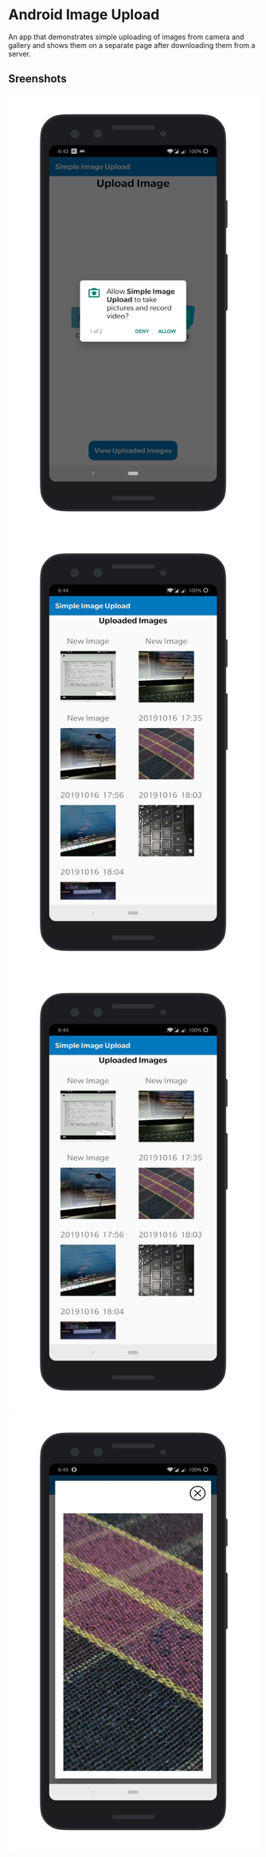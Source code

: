 # Android Image Upload
An app that demonstrates simple uploading of images from camera and gallery and shows them on a separate page after downloading them from a server.


## Sreenshots
![alt text](https://github.com/AtharvaAbsolute/androidImageUpload/blob/master/app/src/main/java/com/example/androidimageupload/Screenshots/permissions.png "1")
![alt text](https://github.com/AtharvaAbsolute/androidImageUpload/blob/master/app/src/main/java/com/example/androidimageupload/Screenshots/imagelist.png "2")
![alt text](https://github.com/AtharvaAbsolute/androidImageUpload/blob/master/app/src/main/java/com/example/androidimageupload/Screenshots/imagelist.png "3")
![alt text](https://github.com/AtharvaAbsolute/androidImageUpload/blob/master/app/src/main/java/com/example/androidimageupload/Screenshots/zoom.png "4")

